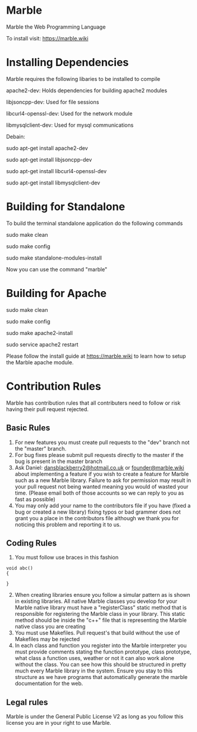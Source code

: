 # Marble
Marble the Web Programming Language

To install visit: https://marble.wiki

# Installing Dependencies
Marble requires the following libaries to be installed to compile

apache2-dev: Holds dependencies for building apache2 modules
    
libjsoncpp-dev: Used for file sessions
    
libcurl4-openssl-dev: Used for the network module

libmysqlclient-dev: Used for mysql communications

Debain:

sudo apt-get install apache2-dev

sudo apt-get install libjsoncpp-dev

sudo apt-get install libcurl4-openssl-dev

sudo apt-get install libmysqlclient-dev

# Building for Standalone
To build the terminal standalone application do the following commands

  sudo make clean

  sudo make config
  
  sudo make standalone-modules-install

Now you can use the command "marble"

# Building for Apache
 
 sudo make clean
 
 sudo make config
 
 sudo make apache2-install
 
 sudo service apache2 restart
 
 Please follow the install guide at https://marble.wiki to learn how to setup the Marble apache module.
 
 # Contribution Rules
 Marble has contribution rules that all contributers need to follow or risk having their pull request rejected.
 ## Basic Rules
 1. For new features you must create pull requests to the "dev" branch not the "master" branch.
 2. For bug fixes please submit pull requests directly to the master if the bug is present in the master branch
 3. Ask Daniel: dansblackberry2@hotmail.co.uk or founder@marble.wiki about implementing a feature if you wish to create a feature for Marble such as a new Marble library. Failure to ask for permission may result in your pull request not being wanted meaning you would of wasted your time. (Please email both of those accounts so we can reply to you as fast as possible)
 4. You may only add your name to the contributors file if you have (fixed a bug or created a new library) fixing typos or bad grammer does not grant you a place in the contributors file although we thank you for noticing this problem and reporting it to us.
 ## Coding Rules
 1. You must follow use braces in this fashion
 ```
 void abc()
 {
 
 }
 ```
 2. When creating libraries ensure you follow a simular pattern as is shown in existing libraries. All native Marble classes you develop for your Marble native library must have a "registerClass" static method that is responsible for registering the Marble class in your library. This static method should be inside the "c++" file that is representing the Marble native class you are creating
 3. You must use Makefiles. Pull request's that build without the use of Makefiles may be rejected
 4. In each class and function you register into the Marble interpreter you must provide comments stating the function prototype, class prototype, what class a function uses, weather or not it can also work alone without the class. You can see how this should be structured in pretty much every Marble library in the system. Ensure you stay to this structure as we have programs that automatically generate the marble documentation for the web.
 ## Legal rules
 Marble is under the General Public License V2 as long as you follow this license you are in your right to use Marble.
